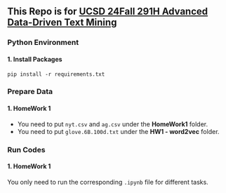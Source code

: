 ## This Repo is for [UCSD 24Fall 291H Advanced Data-Driven Text Mining](https://shangjingbo1226.github.io/teaching/2024-fall-CSE291-DSC253-TM)

### Python Environment

#### 1. Install Packages

```b
pip install -r requirements.txt
```

### Prepare Data
#### 1. HomeWork 1

- You need to put ``nyt.csv`` and ``ag.csv`` under the **HomeWork1** folder.
- You need to put ``glove.6B.100d.txt`` under the **HW1 - word2vec** folder.

### Run Codes
#### 1. HomeWork 1

You only need to run the corresponding ``.ipynb`` file for different tasks.
